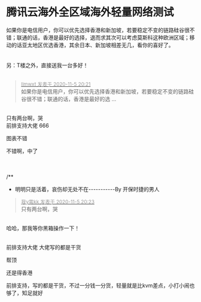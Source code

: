 # 腾讯云海外全区域海外轻量网络测试


如果你是电信用户，你可以优先选择香港和新加坡，若要稳定不变的链路硅谷很不错；联通的话，香港是最好的选择，退而求其次可以考虑莫斯科这种欧洲区域；移动的话亚太地区优选香港，其余日本、新加坡相差无几，看你的喜好了。<br />
<br />
<br />
另：T楼之外，直接送我一台多好！<br />
<br />
<img src="static/image/smiley/default/lol.gif" smilieid="12" border="0" alt="" /><img src="static/image/smiley/default/lol.gif" smilieid="12" border="0" alt="" /><img src="static/image/smiley/default/lol.gif" smilieid="12" border="0" alt="" />

<div class="quote"><blockquote><font size="2"><a href="https://www.hostloc.com/forum.php?mod=redirect&amp;goto=findpost&amp;pid=9408518&amp;ptid=762952" target="_blank"><font color="#999999">llmwxt 发表于 2020-11-5 20:21</font></a></font><br />
如果你是电信用户，你可以优先选择香港和新加坡，若要稳定不变的链路硅谷很不错；联通的话，香港是最好的选 ...</blockquote></div><br />
<img src="static/image/smiley/yct/002.gif" smilieid="30" border="0" alt="" />只有两台啊，哭

<br />
前排支持大佬 666

图表不错<img id="aimg_IQBQK" onclick="zoom(this, this.src, 0, 0, 0)" class="zoom" src="https://cdn.jsdelivr.net/gh/hishis/forum-master/public/images/patch.gif" onmouseover="img_onmouseoverfunc(this)" onload="thumbImg(this)" border="0" alt="" />

不错啊，中了<br />
<br />
<br />
<br />
/**<br />
 * 明明只是活着，哀伤却无处不在-----------By 开保时捷的男人

<div class="quote"><blockquote><font size="2"><a href="https://www.hostloc.com/forum.php?mod=redirect&amp;goto=findpost&amp;pid=9408523&amp;ptid=762952" target="_blank"><font color="#999999">我y零kk 发表于 2020-11-5 20:23</font></a></font><br />
只有两台啊，哭</blockquote></div><br />
哈哈，那我等你黑箱操作一下！<br />
<br />
<img src="static/image/smiley/default/victory.gif" smilieid="14" border="0" alt="" /><img src="static/image/smiley/default/victory.gif" smilieid="14" border="0" alt="" /><img src="static/image/smiley/default/victory.gif" smilieid="14" border="0" alt="" />

前排支持大佬<img src="static/image/smiley/default/lol.gif" smilieid="12" border="0" alt="" /> 大佬写的都是干货

帮顶

还是得香港

前排支持，写的都是干货，不过一分钱一分货，轻量就是比kvm差点，小打小闹也够了，知足就好
